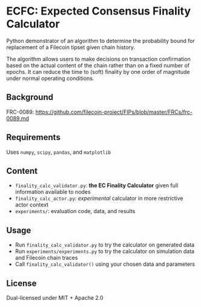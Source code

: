 # ECFC: Expected Consensus Finality Calculator

Python demonstrator of an algorithm to determine the probability bound for replacement of a Filecoin tipset given chain history. 

The algorithm allows users to make decisions on transaction confirmation based on the actual content of the chain rather than on a fixed number of epochs. It can reduce the time to (soft) finality by one order of magnitude under normal operating conditions.

## Background

FRC-0089: https://github.com/filecoin-project/FIPs/blob/master/FRCs/frc-0089.md

## Requirements

Uses `numpy`, `scipy`, `pandas`, and `matplotlib`

## Content
 - `finality_calc_validator.py`: **the EC Finality Calculator** given full information available to nodes
 - `finality_calc_actor.py`: *experimental* calculator in more restrictive actor context
 - `experiments/`: evaluation code, data, and results

## Usage

* Run `finality_calc_validator.py` to try the calculator on generated data
* Run `experiments/experiments.py` to try the calculator on simulation data and Filecoin chain traces
* Call `finality_calc_validator()` using your chosen data and parameters

## License

Dual-licensed under MIT + Apache 2.0

